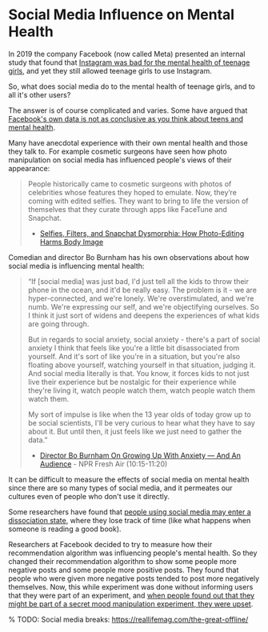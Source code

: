 # Social Media Influence on Mental Health

In 2019 the company Facebook (now called Meta) presented an internal study that found that [Instagram was bad for the mental health of teenage girls](https://www.wsj.com/articles/facebook-knows-instagram-is-toxic-for-teen-girls-company-documents-show-11631620739), and yet they still allowed teenage girls to use Instagram.

So, what does social media do to the mental health of teenage girls, and to all it's other users?

The answer is of course complicated and varies. Some have argued that [Facebook's own data is not as conclusive as you think about teens and mental health](https://www.npr.org/2021/10/06/1043138622/facebook-instagram-teens-mental-health).

Many have anecdotal experience with their own mental health and those they talk to. For example cosmetic surgeons have seen how photo manipulation on social media has influenced people's views of their appearance:
> People historically came to cosmetic surgeons with photos of celebrities whose features they hoped to emulate. Now, they’re coming with edited selfies. They want to bring to life the version of themselves that they curate through apps like FaceTune and Snapchat.
>
> - [Selfies, Filters, and Snapchat Dysmorphia: How Photo-Editing Harms Body Image](https://www.psychologytoday.com/us/articles/202002/selfies-filters-and-snapchat-dysmorphia-how-photo-editing-harms-body-image)

Comedian and director Bo Burnham has his own observations about how social media is influencing mental health:

> “If [social media] was just bad, I'd just tell all the kids to throw their phone in the ocean, and it'd be really easy. The problem is it - we are hyper-connected, and we're lonely. We're overstimulated, and we're numb. We're expressing our self, and we're objectifying ourselves. So I think it just sort of widens and deepens the experiences of what kids are going through.
>
> But in regards to social anxiety, social anxiety - there's a part of social anxiety I think that feels like you're a little bit disassociated from yourself. And it's sort of like you're in a situation, but you're also floating above yourself, watching yourself in that situation, judging it. And social media literally is that. You know, it forces kids to not just live their experience but be nostalgic for their experience while they're living it, watch people watch them, watch people watch them watch them.
>
> My sort of impulse is like when the 13 year olds of today grow up to be social scientists, I'll be very curious to hear what they have to say about it. But until then, it just feels like we just need to gather the data.”
>
> - [Director Bo Burnham On Growing Up With Anxiety — And An Audience](https://www.npr.org/transcripts/630069876) - NPR Fresh Air (10:15-11:20)

It can be difficult to measure the effects of social media on mental health since there are so many types of social media, and it permeates our cultures even of people who don't use it directly.

Some researchers have found that [people using social media may enter a dissociation state](https://www.sciencedaily.com/releases/2022/05/220523135018.htm), where they lose track of time (like what happens when someone is reading a good book).

Researchers at Facebook decided to try to measure how their recommendation algorithm was influencing people's mental health. So they changed their recommendation algorithm to show some people more negative posts and some people more positive posts. They found that people who were given more negative posts tended to post more negatively themselves. Now, this while experiment was done without informing users that they were part of an experiment, and [when people found out that they might be part of a secret mood manipulation experiment, they were upset](https://www.theatlantic.com/technology/archive/2014/06/everything-we-know-about-facebooks-secret-mood-manipulation-experiment/373648/).


% TODO: Social media breaks: https://reallifemag.com/the-great-offline/